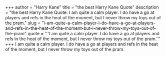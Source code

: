 +++
author = "Harry Kane"
title = "the best Harry Kane Quote"
description = "the best Harry Kane Quote: I am quite a calm player. I do have a go at players and refs in the heat of the moment, but I never throw my toys out of the pram."
slug = "i-am-quite-a-calm-player-i-do-have-a-go-at-players-and-refs-in-the-heat-of-the-moment-but-i-never-throw-my-toys-out-of-the-pram"
quote = '''I am quite a calm player. I do have a go at players and refs in the heat of the moment, but I never throw my toys out of the pram.'''
+++
I am quite a calm player. I do have a go at players and refs in the heat of the moment, but I never throw my toys out of the pram.
